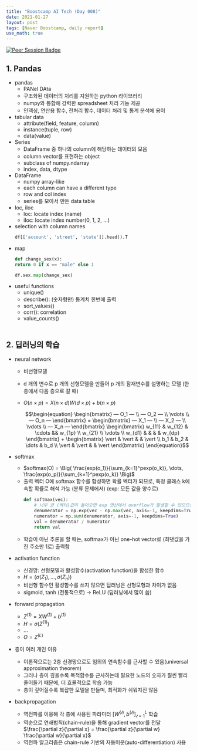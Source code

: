 ```yaml
---
title: "Boostcamp AI Tech (Day 008)"
date: 2021-01-27
layout: post
tags: [Naver Boostcamp, daily report]
use_math: true
---
```


[![Peer Session Badge](https://img.shields.io/badge/Peer%20Session-CC527A?style=flat)](../peer_session/day008.html)

## 1. Pandas

* pandas
    * PANel DAta
    * 구조화된 데이터의 처리를 지원하는 python 라이브러리
    * numpy와 통합해 강력한 spreadsheet 처리 기능 제공
    * 인덱싱, 연산용 함수, 전처리 함수, 데이터 처리 및 통계 분석에 용이
* tabular data
    * attribute(field, feature, column)
    * instance(tuple, row)
    * data(value)
* Series
    * DataFrame 중 하나의 column에 해당하는 데이터의 모음
    * column vector를 표현하는 object
    * subclass of numpy.ndarray
    * index, data, dtype
* DataFrame
    * numpy array-like
    * each column can have a different type
    * row and col index
    * series를 모아서 만든 data table
* loc, iloc
    * loc: locate index (name)
    * iloc: locate index number(0, 1, 2, ...)
* selection with column names
    ```python
    df[['account', 'street', 'state']].head().T
    ```
* map
    ```python
    def change_sex(x):
    return 0 if x == "male" else 1

    df.sex.map(change_sex)
    ```
* useful functions
    * unique()
    * describe(): (숫자형만) 통계치 한번에 출력
    * sort_values()
    * corr(): correlation
    * value_counts()
<br><br>

## 2. 딥러닝의 학습

* neural network
    * 비선형모델
    * d 개의 변수로 p 개의 선형모델을 만들어 p 개의 잠재변수를 설명하는 모델 (한 층에서 다음 층으로 갈 때)
    * $O(n \times p) = X(n \times d) W(d \times p) + b(n \times p)$

        $$\begin{equation}
        \begin{bmatrix} — O_1 — \\ — O_2 — \\ \vdots \\ — O_n — \end{bmatrix} = \begin{bmatrix} — X_1 — \\ — X_2 — \\ \vdots \\ — X_n — \end{bmatrix} \begin{bmatrix} w_{11} & w_{12} & \cdots && w_{1p} \\ w_{21} \\ \vdots \\ w_{d1} & & & & w_{dp} \end{bmatrix} + \begin{bmatrix} \vert & \vert & & \vert \\ b_1 & b_2 & \dots & b_d \\ \vert & \vert & & \vert \end{bmatrix}
        \end{equation}$$

* softmax
    * $softmax(O) = \Big( \frac{exp(o_1)}{\sum_{k=1}^pexp(o_k)}, \dots, \frac{exp(o_p)}{\sum_{k=1}^pexp(o_k)} \Big)$
    * 출력 벡터 O에 softmax 함수를 합성하면 확률 벡터가 되므로, 특정 클래스 k에 속할 확률로 해석 가능 (분류 문제에서) (exp: 모든 값을 양수로)
        ```python
        def softmax(vec):
            # 너무 큰 (벡터)값이 들어오면 exp 연산에서 overflow가 발생할 수 있으므로 max를 빼준다
            denumerator = np.exp(vec - np.max(vec, axis=-1, keepdims=True))
            numerator = np.sum(denumerator, axis=-1, keepdims=True)
            val = denumerator / numerator
            return val
        ```
    * 학습이 아닌 추론을 할 때는, softmax가 아닌 one-hot vector로 (최댓값을 가진 주소만 1로) 출력함
* activation function
    * 신경망: 선형모델과 활성함수(activation function)을 합성한 함수
    * $H = (\sigma(Z_1), \dots, \sigma(Z_n))$
    * 비선형 함수인 활성함수를 쓰지 않으면 딥러닝은 선형모형과 차이가 없음
    * sigmoid, tanh (전통적으로) -> ReLU (딥러닝에서 많이 씀)
* forward propagation
    * $Z^{(1)} = XW^{(1)} + b^{(1)}$
    * $H = \sigma(Z^{(1)})$
    * ...
    * $O = Z^{(L)}$
* 층이 여러 개인 이유
    * 이론적으로는 2층 신경망으로도 임의의 연속함수를 근사할 수 있음(universal approximation theorem)
    * 그러나 층이 깊을수록 목적함수를 근사하는데 필요한 노드의 숫자가 훨씬 빨리 줄어들기 때문에, 더 효율적으로 학습 가능
    * 층이 깊어질수록 복잡한 모델을 만들며, 최적화가 쉬워지진 않음
* backpropagation
    * 역전파를 이용해 각 층에 사용된 파라미터 $[W^{(\mathcal l)}, b^{(\mathcal l)}]_{\mathcal l = 1}^L$ 학습
    * 역순으로 연쇄법칙(chain-rule)을 통해 gradient vector를 전달
        $\frac{\partial z}{\partial x} = \frac{\partial z}{\partial w} \frac{\partial w}{\partial x}$
    * 역전파 알고리즘은 chain-rule 기반의 자동미분(auto-differentiation) 사용
<br><br>